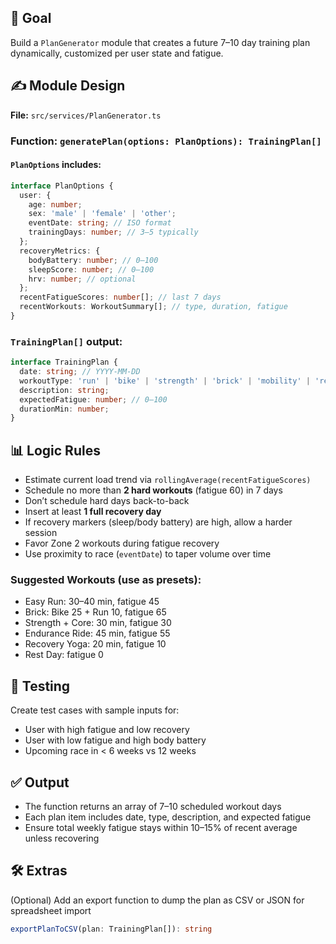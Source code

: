 
 ## 🎯 Goal

 Build a `PlanGenerator` module that creates a future 7–10 day training plan dynamically, customized per user state and fatigue.

 ## ✍️ Module Design

 **File:** `src/services/PlanGenerator.ts`

 ### Function: `generatePlan(options: PlanOptions): TrainingPlan[]`

 #### `PlanOptions` includes:

 ```ts
 interface PlanOptions {
   user: {
     age: number;
     sex: 'male' | 'female' | 'other';
     eventDate: string; // ISO format
     trainingDays: number; // 3–5 typically
   };
   recoveryMetrics: {
     bodyBattery: number; // 0–100
     sleepScore: number; // 0–100
     hrv: number; // optional
   };
   recentFatigueScores: number[]; // last 7 days
   recentWorkouts: WorkoutSummary[]; // type, duration, fatigue
 }
 ```

 ### `TrainingPlan[]` output:

 ```ts
 interface TrainingPlan {
   date: string; // YYYY-MM-DD
   workoutType: 'run' | 'bike' | 'strength' | 'brick' | 'mobility' | 'rest';
   description: string;
   expectedFatigue: number; // 0–100
   durationMin: number;
 }
 ```

 ## 📊 Logic Rules

 * Estimate current load trend via `rollingAverage(recentFatigueScores)`
 * Schedule no more than **2 hard workouts** (fatigue  60) in 7 days
 * Don’t schedule hard days back-to-back
 * Insert at least **1 full recovery day**
 * If recovery markers (sleep/body battery) are high, allow a harder session
 * Favor Zone 2 workouts during fatigue recovery
 * Use proximity to race (`eventDate`) to taper volume over time

 ### Suggested Workouts (use as presets):

 * Easy Run: 30–40 min, fatigue 45
 * Brick: Bike 25 + Run 10, fatigue 65
 * Strength + Core: 30 min, fatigue 30
 * Endurance Ride: 45 min, fatigue 55
 * Recovery Yoga: 20 min, fatigue 10
 * Rest Day: fatigue 0

 ## 🧪 Testing

 Create test cases with sample inputs for:

 * User with high fatigue and low recovery
 * User with low fatigue and high body battery
 * Upcoming race in < 6 weeks vs  12 weeks

 ## ✅ Output

 * The function returns an array of 7–10 scheduled workout days
 * Each plan item includes date, type, description, and expected fatigue
 * Ensure total weekly fatigue stays within 10–15% of recent average unless recovering

 ## 🛠️ Extras

 (Optional) Add an export function to dump the plan as CSV or JSON for spreadsheet import

 ```ts
 exportPlanToCSV(plan: TrainingPlan[]): string
 ```
